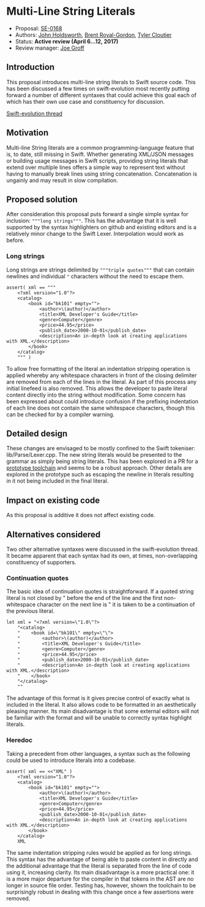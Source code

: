 # Multi-Line String Literals

* Proposal: [SE-0168](0168-multi-line-string-literals.md)
* Authors: [John Holdsworth](https://github.com/johnno1962), [Brent Royal-Gordon](https://github.com/brentdax), [Tyler Cloutier](https://github.com/TheArtOfEngineering)
* Status: **Active review (April 6...12, 2017)**
* Review manager: [Joe Groff](https://github.com/jckarter)

## Introduction

This proposal introduces multi-line string literals to Swift source code.
This has been discussed a few times on swift-evolution most recently
putting forward a number of different syntaxes that could achieve this goal
each of which has their own use case and constituency for discussion.

[Swift-evolution thread](http://thread.gmane.org/gmane.comp.lang.swift.evolution/904/focus=15133)

## Motivation

Multi-line String literals are a common programming-language feature that is, to date, still missing in
Swift. Whether generating XML/JSON messages or building usage messages in Swift scripts, providing string
literals that extend over multiple lines offers a simple way to represent text without having to manually
break lines using string concatenation. Concatenation is ungainly and may result in slow compilation.

## Proposed solution

After consideration this proposal puts forward a single simple syntax for inclusion: `"""long strings"""`.
This has the advantage that it is well supported by the syntax highlighters on github and existing editors
and is a relatively minor change to the Swift Lexer. Interpolation would work as before.

### Long strings

Long strings are strings delimited by `"""triple quotes"""` that can contain newlines and individual `"`
characters without the need to escape them.

    assert( xml == """
        <?xml version="1.0"?>
        <catalog>
            <book id="bk101" empty="">
                <author>\(author)</author>
                <title>XML Developer's Guide</title>
                <genre>Computer</genre>
                <price>44.95</price>
                <publish_date>2000-10-01</publish_date>
                <description>An in-depth look at creating applications with XML.</description>
            </book>
        </catalog>
        """ )

To allow free formatting of the literal an indentation stripping operation is applied whereby
any whitespace characters in front of the closing delimiter are removed from each of the lines 
in the literal. As part of this process any initial linefeed is also removed. This allows the
developer to paste literal content directly into the string without modification. Some concern
has been expressed about could introduce confusion if the prefixing indentation of each line does
not contain the same whitespace characters, though this can be checked for by a compiler warning.

## Detailed design

These changes are envisaged to be mostly confined to the Swift tokeniser: lib/Parse/Lexer.cpp.
The new string literals would be presented to the grammar as simply being string literals.
This has been explored in a PR for a [prototype toolchain](https://github.com/apple/swift/pull/2275)
and seems to be a robust approach. Other details are explored in the prototype such as
escaping the newline in literals resulting in it not being included in the final literal.

## Impact on existing code

As this proposal is additive it does not affect existing code.

## Alternatives considered

Two other alternative syntaxes were discussed in the swift-evolution thread.
It became apparent that each syntax had its own, at times, non-overlapping
constituency of supporters.

### Continuation quotes

The basic idea of continuation quotes is straightforward. If a quoted string literal is not closed by "
before the end of the line and the first non-whitespace character on the next line is " it is taken to
be a continuation of the previous literal.

    let xml = "<?xml version=\"1.0\"?>
        "<catalog>
        "    <book id=\"bk101\" empty=\"\">
        "        <author>\(author)</author>
        "        <title>XML Developer's Guide</title>
        "        <genre>Computer</genre>
        "        <price>44.95</price>
        "        <publish_date>2000-10-01</publish_date>
        "        <description>An in-depth look at creating applications with XML.</description>
        "    </book>
        "</catalog>
        ""

The advantage of this format is it gives precise control of exactly what is included in the literal. It also
allows code to be formatted in an aesthetically pleasing manner. Its main disadvantage is that some external 
editors will not be familiar with the format and will be unable to correctly syntax highlight literals.

### Heredoc

Taking a precedent from other languages, a syntax such as the following could be used to introduce
literals into a codebase. 

    assert( xml == <<"XML" )
        <?xml version="1.0"?>
        <catalog>
            <book id="bk101" empty="">
                <author>\(author)</author>
                <title>XML Developer's Guide</title>
                <genre>Computer</genre>
                <price>44.95</price>
                <publish_date>2000-10-01</publish_date>
                <description>An in-depth look at creating applications with XML.</description>
            </book>
        </catalog>
        XML

The same indentation stripping rules would be applied as for long strings. This syntax has the 
advantage of being able to paste content in directly and the additional advantage that the
literal is separated from the line of code using it, increasing clarity. Its main disadvantage
is a more practical one: it is a more major departure for the compiler in that tokens
in the AST are no longer in source file order. Testing has, however, shown the toolchain
to be surprisingly robust in dealing with this change once a few assertions were removed.

